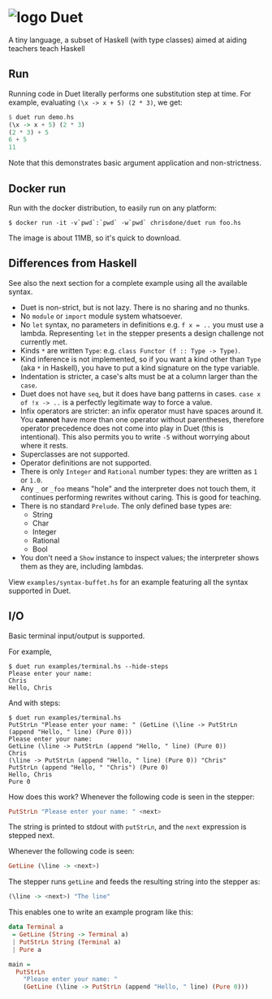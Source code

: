 #  ![logo](images/duet.svg|height=20) Duet


A tiny language, a subset of Haskell (with type classes) aimed at aiding teachers teach Haskell

## Run

Running code in Duet literally performs one substitution step at
time. For example, evaluating `(\x -> x + 5) (2 * 3)`, we get:

``` haskell
$ duet run demo.hs
(\x -> x + 5) (2 * 3)
(2 * 3) + 5
6 + 5
11
```

Note that this demonstrates basic argument application and non-strictness.

## Docker run

Run with the docker distribution, to easily run on any platform:

    $ docker run -it -v`pwd`:`pwd` -w`pwd` chrisdone/duet run foo.hs

The image is about 11MB, so it's quick to download.

## Differences from Haskell

See also the next section for a complete example using all the
available syntax.

* Duet is non-strict, but is not lazy. There is no sharing and no
  thunks.
* No `module` or `import` module system whatsoever.
* No `let` syntax, no parameters in definitions e.g. `f x = ..` you
  must use a lambda. Representing `let` in the stepper presents a
  design challenge not currently met.
* Kinds `*` are written `Type`: e.g. `class Functor (f :: Type -> Type)`.
* Kind inference is not implemented, so if you want a kind other than
  `Type` (aka `*` in Haskell), you have to put a kind signature on the
  type variable.
* Indentation is stricter, a case's alts must be at a column larger
  than the `case`.
* Duet does not have `seq`, but it does have bang patterns in
  cases. `case x of !x -> ..` is a perfectly legitimate way to force a
  value.
* Infix operators are stricter: an infix operator must have spaces
  around it. You **cannot** have more than one operator without
  parentheses, therefore operator precedence does not come into play
  in Duet (this is intentional). This also permits you to write `-5`
  without worrying about where it rests.
* Superclasses are not supported.
* Operator definitions are not supported.
* There is only `Integer` and `Rational` number types: they are
  written as `1` or `1.0`.
* Any `_` or `_foo` means "hole" and the interpreter does not touch
  them, it continues performing rewrites without caring. This is good
  for teaching.
* There is no standard `Prelude`. The only defined base types are:
  * String
  * Char
  * Integer
  * Rational
  * Bool
* You don't need a `Show` instance to inspect values; the interpreter
  shows them as they are, including lambdas.

View `examples/syntax-buffet.hs` for an example featuring all the
syntax supported in Duet.

## I/O

Basic terminal input/output is supported.

For example,

    $ duet run examples/terminal.hs --hide-steps
    Please enter your name:
    Chris
    Hello, Chris

And with steps:

    $ duet run examples/terminal.hs
    PutStrLn "Please enter your name: " (GetLine (\line -> PutStrLn (append "Hello, " line) (Pure 0)))
    Please enter your name:
    GetLine (\line -> PutStrLn (append "Hello, " line) (Pure 0))
    Chris
    (\line -> PutStrLn (append "Hello, " line) (Pure 0)) "Chris"
    PutStrLn (append "Hello, " "Chris") (Pure 0)
    Hello, Chris
    Pure 0

How does this work? Whenever the following code is seen in the
stepper:

```haskell
PutStrLn "Please enter your name: " <next>
```

The string is printed to stdout with `putStrLn`, and the `next`
expression is stepped next.

Whenever the following code is seen:

``` haskell
GetLine (\line -> <next>)
```

The stepper runs `getLine` and feeds the resulting string into the
stepper as:

```haskell
(\line -> <next>) "The line"
```

This enables one to write an example program like this:

``` haskell
data Terminal a
 = GetLine (String -> Terminal a)
 | PutStrLn String (Terminal a)
 | Pure a

main =
  PutStrLn
    "Please enter your name: "
    (GetLine (\line -> PutStrLn (append "Hello, " line) (Pure 0)))
```
